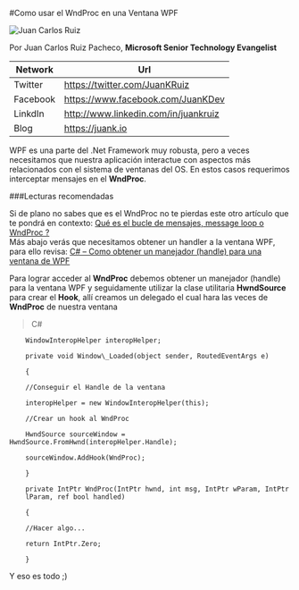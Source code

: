 <properties
	pageTitle="Como usar el WndProc en una Ventana WPF"
	description="Como usar el WndProc en una Ventana WPF"
	services="win-dev"
	documentationCenter=""
	authors="andygonusa"
	manager=""
	editor="andygonusa"/>

<tags
	ms.service="win-dev"
	ms.workload="identity"
	ms.tgt_pltfrm="na"
	ms.devlang="na"
	ms.topic="how-to-article"
	ms.date="05/16/2016"
	ms.author="andygonusa"/>


#Como usar el WndProc en una Ventana WPF


![Juan Carlos Ruiz ](http://gravatar.com/avatar/2c36e6ebd9b4d33c3e9a0362607b3e57?s=150)
<!-- -->

Por Juan Carlos Ruiz Pacheco, **Microsoft Senior Technology Evangelist**

  Network   | Url
  ----------|----------------------------------------
  Twitter   | https://twitter.com/JuanKRuiz
  Facebook  | https://www.facebook.com/JuanKDev
  LinkdIn   | http://www.linkedin.com/in/juankruiz
  Blog      | https://juank.io
  
WPF es una parte del .Net Framework muy robusta, pero a veces
necesitamos que nuestra aplicación interactue con aspectos más
relacionados con el sistema de ventanas del OS. En estos casos
requerimos interceptar mensajes en el **WndProc**.

###Lecturas recomendadas


Si de plano no sabes que es el WndProc no te pierdas este otro artículo
que te pondrá en contexto: [Qué es el bucle de mensajes, message loop o
WndProc ?](http://juank.io/bucle-mensajes-message-loop-wndproc/)\
Más abajo verás que necesitamos obtener un handler a la ventana WPF,
para ello revisa: [C\# – Como obtener un manejador (handle) para una
ventana de
WPF](http://juank.io/c-como-obtener-manejador-handle-ventana-wpf/)

Para lograr acceder al **WndProc** debemos obtener un manejador (handle)
para la ventana WPF y seguidamente utilizar la clase utilitaria
**HwndSource** para crear el **Hook**, allí creamos un delegado el cual
hara las veces de **WndProc** de nuestra ventana

>C\#


```
    WindowInteropHelper interopHelper;

    private void Window\_Loaded(object sender, RoutedEventArgs e)

    {

    //Conseguir el Handle de la ventana

    interopHelper = new WindowInteropHelper(this);

    //Crear un hook al WndProc

    HwndSource sourceWindow = HwndSource.FromHwnd(interopHelper.Handle);

    sourceWindow.AddHook(WndProc);

    }

    private IntPtr WndProc(IntPtr hwnd, int msg, IntPtr wParam, IntPtr
    lParam, ref bool handled)

    {

    //Hacer algo...

    return IntPtr.Zero;

    }
```

Y eso es todo ;)
